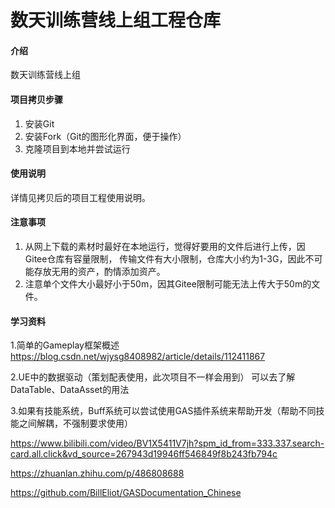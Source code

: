 # 数天训练营线上组工程仓库

#### 介绍
数天训练营线上组

#### 项目拷贝步骤

1.  安装Git
2.  安装Fork（Git的图形化界面，便于操作）
3.  克隆项目到本地并尝试运行

#### 使用说明

详情见拷贝后的项目工程使用说明。

#### 注意事项
1. 从网上下载的素材时最好在本地运行，觉得好要用的文件后进行上传，因Gitee仓库有容量限制，
传输文件有大小限制，仓库大小约为1-3G，因此不可能存放无用的资产，酌情添加资产。
2. 注意单个文件大小最好小于50m，因其Gitee限制可能无法上传大于50m的文件。

#### 学习资料
1.简单的Gameplay框架概述
https://blog.csdn.net/wjysg8408982/article/details/112411867

2.UE中的数据驱动（策划配表使用，此次项目不一样会用到）
可以去了解DataTable、DataAsset的用法

3.如果有技能系统，Buff系统可以尝试使用GAS插件系统来帮助开发（帮助不同技能之间解耦，不强制要求使用）

https://www.bilibili.com/video/BV1X5411V7jh?spm_id_from=333.337.search-card.all.click&vd_source=267943d19946ff546849f8b243fb794c

https://zhuanlan.zhihu.com/p/486808688

https://github.com/BillEliot/GASDocumentation_Chinese
